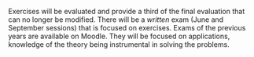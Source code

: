 Exercises will be evaluated and provide a third of the final evaluation that can no longer be modified. There will be a _written_ exam (June and September sessions) that is focused on exercises. Exams of the previous years are available on Moodle. They will be focused on applications, knowledge of the theory being instrumental in solving the problems. 
